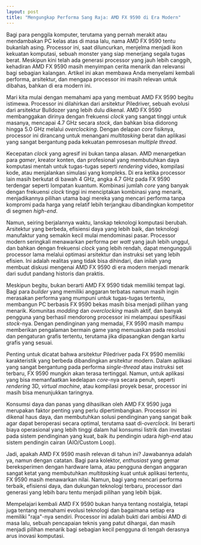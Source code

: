 ```yaml
---
layout: post
title: "Mengungkap Performa Sang Raja: AMD FX 9590 di Era Modern"
---
```


Bagi para penggila komputer, terutama yang pernah merakit atau mendambakan PC kelas atas di masa lalu, nama AMD FX 9590 tentu bukanlah asing. Processor ini, saat diluncurkan, menjelma menjadi ikon kekuatan komputasi, sebuah monster yang siap menerjang segala tugas berat. Meskipun kini telah ada generasi processor yang jauh lebih canggih, kehadiran AMD FX 9590 masih menyimpan cerita menarik dan relevansi bagi sebagian kalangan. Artikel ini akan membawa Anda menyelami kembali performa, arsitektur, dan mengapa processor ini masih relevan untuk dibahas, bahkan di era modern ini.

Mari kita mulai dengan memahami apa yang membuat AMD FX 9590 begitu istimewa. Processor ini dilahirkan dari arsitektur Piledriver, sebuah evolusi dari arsitektur Bulldozer yang lebih dulu dikenal. AMD FX 9590 membanggakan dirinya dengan frekuensi *clock* yang sangat tinggi untuk masanya, mencapai 4.7 GHz secara *stock*, dan bahkan bisa didorong hingga 5.0 GHz melalui *overclocking*. Dengan delapan *core* fisiknya, processor ini dirancang untuk menangani *multitasking* berat dan aplikasi yang sangat bergantung pada kekuatan pemrosesan *multiple thread*.

Kecepatan *clock* yang agresif ini bukan tanpa alasan. AMD menargetkan para *gamer*, kreator konten, dan profesional yang membutuhkan daya komputasi mentah untuk tugas-tugas seperti *rendering* video, kompilasi kode, atau menjalankan simulasi yang kompleks. Di era ketika processor lain masih berkutat di bawah 4 GHz, angka 4.7 GHz pada FX 9590 terdengar seperti lompatan kuantum. Kombinasi jumlah *core* yang banyak dengan frekuensi *clock* tinggi ini menciptakan kombinasi yang menarik, menjadikannya pilihan utama bagi mereka yang mencari performa tanpa kompromi pada harga yang relatif lebih terjangkau dibandingkan kompetitor di segmen *high-end*.

Namun, seiring berjalannya waktu, lanskap teknologi komputasi berubah. Arsitektur yang berbeda, efisiensi daya yang lebih baik, dan teknologi manufaktur yang semakin kecil mulai mendominasi pasar. Processor modern seringkali menawarkan performa per *watt* yang jauh lebih unggul, dan bahkan dengan frekuensi *clock* yang lebih rendah, dapat mengungguli processor lama melalui optimasi arsitektur dan instruksi set yang lebih efisien. Ini adalah realitas yang tidak bisa dihindari, dan inilah yang membuat diskusi mengenai AMD FX 9590 di era modern menjadi menarik dari sudut pandang historis dan praktis.

Meskipun begitu, bukan berarti AMD FX 9590 tidak memiliki tempat lagi. Bagi para *builder* yang memiliki anggaran terbatas namun masih ingin merasakan performa yang mumpuni untuk tugas-tugas tertentu, membangun PC berbasis FX 9590 bekas masih bisa menjadi pilihan yang menarik. Komunitas *modding* dan *overclocking* masih aktif, dan banyak pengguna yang berhasil mendorong processor ini melampaui spesifikasi *stock*-nya. Dengan pendinginan yang memadai, FX 9590 masih mampu memberikan pengalaman bermain game yang memuaskan pada resolusi dan pengaturan grafis tertentu, terutama jika dipasangkan dengan kartu grafis yang sesuai.

Penting untuk dicatat bahwa arsitektur Piledriver pada FX 9590 memiliki karakteristik yang berbeda dibandingkan arsitektur modern. Dalam aplikasi yang sangat bergantung pada performa *single-thread* atau instruksi set terbaru, FX 9590 mungkin akan terasa tertinggal. Namun, untuk aplikasi yang bisa memanfaatkan kedelapan *core*-nya secara penuh, seperti *rendering* 3D, *virtual machine*, atau kompilasi proyek besar, processor ini masih bisa menunjukkan taringnya.

Konsumsi daya dan panas yang dihasilkan oleh AMD FX 9590 juga merupakan faktor penting yang perlu dipertimbangkan. Processor ini dikenal haus daya, dan membutuhkan solusi pendinginan yang sangat baik agar dapat beroperasi secara optimal, terutama saat di-*overclock*. Ini berarti biaya operasional yang lebih tinggi dalam hal konsumsi listrik dan investasi pada sistem pendinginan yang kuat, baik itu pendingin udara *high-end* atau sistem pendingin cairan (AIO/Custom Loop).

Jadi, apakah AMD FX 9590 masih relevan di tahun ini? Jawabannya adalah ya, namun dengan catatan. Bagi para kolektor, *enthusiast* yang gemar bereksperimen dengan hardware lama, atau pengguna dengan anggaran sangat ketat yang membutuhkan *multitasking* kuat untuk aplikasi tertentu, FX 9590 masih menawarkan nilai. Namun, bagi yang mencari performa terbaik, efisiensi daya, dan dukungan teknologi terbaru, processor dari generasi yang lebih baru tentu menjadi pilihan yang lebih bijak.

Mempelajari kembali AMD FX 9590 bukan hanya tentang nostalgia, tetapi juga tentang memahami evolusi teknologi dan bagaimana setiap era memiliki "raja"-nya sendiri. Processor ini adalah bukti dari ambisi AMD di masa lalu, sebuah pencapaian teknis yang patut dihargai, dan masih menjadi pilihan menarik bagi sebagian kecil pengguna di tengah derasnya arus inovasi komputasi.
